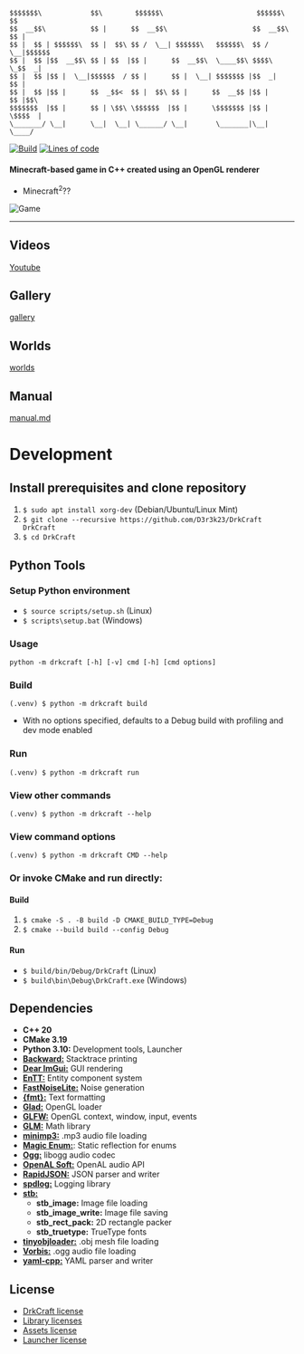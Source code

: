 ```
$$$$$$$\            $$\        $$$$$$\                       $$$$$$\    $$
$$  __$$\           $$ |      $$  __$$\                     $$  __$$\   $$ |
$$ |  $$ | $$$$$$\  $$ |  $$\ $$ /  \__| $$$$$$\   $$$$$$\  $$ /  \__|$$$$$$
$$ |  $$ |$$  __$$\ $$ | $$  |$$ |      $$  __$$\  \____$$\ $$$$\     \_$$  _|
$$ |  $$ |$$ |  \__|$$$$$$  / $$ |      $$ |  \__| $$$$$$$ |$$  _|      $$ |
$$ |  $$ |$$ |      $$  _$$<  $$ |  $$\ $$ |      $$  __$$ |$$ |        $$ |$$\
$$$$$$$  |$$ |      $$ | \$$\ \$$$$$$  |$$ |      \$$$$$$$ |$$ |        \$$$$  |
\_______/ \__|      \__|  \__| \______/ \__|       \_______|\__|         \____/
```

[![Build](https://img.shields.io/github/workflow/status/D3r3k23/DrkCraft/Build?style=plastic)](https://github.com/D3r3k23/DrkCraft/actions/workflows/build.yaml)
[![Lines of code](https://img.shields.io/tokei/lines/github/D3r3k23/DrkCraft?style=plastic)](/src)

#### Minecraft-based game in C++ created using an OpenGL renderer

* Minecraft<sup>2</sup>??

![Game](/media/game.png)

***

## Videos
[Youtube](https://www.youtube.com/playlist?list=PLD41ILT9lDJa0fnwzflIxxq_wivyyBtYb)

## Gallery
[gallery](/gallery)

## Worlds
[worlds](/worlds)

## Manual
[manual.md](/doc/manual.md)

# Development

## Install prerequisites and clone repository
1. `$ sudo apt install xorg-dev` (Debian/Ubuntu/Linux Mint)
2. `$ git clone --recursive https://github.com/D3r3k23/DrkCraft DrkCraft`
3. `$ cd DrkCraft`

## Python Tools

### Setup Python environment
* `$ source scripts/setup.sh` (Linux)
* `$ scripts\setup.bat` (Windows)

### Usage
`python -m drkcraft [-h] [-v] cmd [-h] [cmd options]`

### Build
`(.venv) $ python -m drkcraft build`
* With no options specified, defaults to a Debug build with profiling and dev mode enabled

### Run
`(.venv) $ python -m drkcraft run`

### View other commands
`(.venv) $ python -m drkcraft --help`

### View command options
`(.venv) $ python -m drkcraft CMD --help`

### Or invoke CMake and run directly:

#### Build
1. `$ cmake -S . -B build -D CMAKE_BUILD_TYPE=Debug`
2. `$ cmake --build build --config Debug`

#### Run
* `$ build/bin/Debug/DrkCraft` (Linux)
* `$ build\bin\Debug\DrkCraft.exe` (Windows)

## Dependencies

* **C++ 20**
* **CMake 3.19**
* **Python 3.10:** Development tools, Launcher
* [**Backward:**](https://github.com/bombela/backward-cpp) Stacktrace printing
* [**Dear ImGui:**](https://github.com/ocornut/imgui) GUI rendering
* [**EnTT:**](https://github.com/skypjack/entt) Entity component system
* [**FastNoiseLite:**](https://github.com/Auburn/FastNoiseLite) Noise generation
* [**{fmt}:**](https://github.com/fmtlib/fmt) Text formatting
* [**Glad:**](https://github.com/Dav1dde/glad) OpenGL loader
* [**GLFW:**](https://github.com/glfw/glfw) OpenGL context, window, input, events
* [**GLM:**](https://github.com/g-truc/glm) Math library
* [**minimp3:**](https://github.com/lieff/minimp3) .mp3 audio file loading
* [**Magic Enum:**](https://github.com/Neargye/magic_enum): Static reflection for enums
* [**Ogg:**](https://gitlab.xiph.org/xiph/ogg) libogg audio codec
* [**OpenAL Soft:**](https://github.com/kcat/openal-soft) OpenAL audio API
* [**RapidJSON:**](https://github.com/Tencent/rapidjson) JSON parser and writer
* [**spdlog:**](https://github.com/gabime/spdlog) Logging library
* [**stb:**](https://github.com/nothings/stb)
  - **stb_image:** Image file loading
  - **stb_image_write:** Image file saving
  - **stb_rect_pack:** 2D rectangle packer
  - **stb_truetype:** TrueType fonts
* [**tinyobjloader:**](https://github.com/tinyobjloader/tinyobjloader) .obj mesh file loading
* [**Vorbis:**](https://github.com/xiph/vorbis) .ogg audio file loading
* [**yaml-cpp:**](https://github.com/jbeder/yaml-cpp) YAML parser and writer

## License
* [DrkCraft license](/LICENSE.txt)
* [Library licenses](/lib/LICENSE.toml)
* [Assets license](/assets/LICENSE.txt)
* [Launcher license](/launcher/LICENSE.txt)
